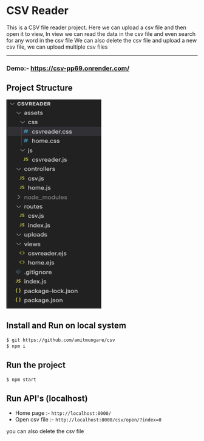 # CSV Reader
This is a CSV file reader project. Here we can upload a csv file and then open it to view, In view we can read the data in the csv file and even search for any word in the csv file 
We can also delete the csv file and upload a new csv file, we can upload multiple csv files 
***

### Demo:- https://csv-pp69.onrender.com/

## Project Structure 

<img src="csvpss.png" alt="Project Structure" width="250" height="550">

## Install and Run on local system
```
$ git https://github.com/amitmungare/csv
$ npm i
```
## Run the project
```
$ npm start
```

## Run API's (localhost)

* Home page :-
``` http://localhost:8000/ ```
* Open csv file :-
``` http://localhost:8000/csv/open/?index=0 ```

you can also delete the csv file
